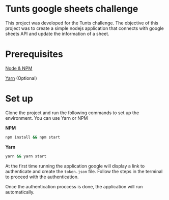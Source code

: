 # Tunts google sheets challenge

This project was developed for the Tunts challenge. The objective of this project was to create a simple nodejs application that connects with google sheets API
and update the information of a sheet.

# Prerequisites

[Node & NPM](https://nodejs.org/en/)

[Yarn](https://yarnpkg.com/) (Optional)

# Set up
Clone the project and run the following commands to set up the environment. You can use Yarn or NPM

**NPM**

```bash
npm install && npm start
```

**Yarn**

```bash
yarn && yarn start
```

At the first time running the application google will display a link to authenticate and create the `token.json` file. Follow the steps in the terminal to proceed
with the authentication.

Once the authentication proccess is done, the application will run automatically.
